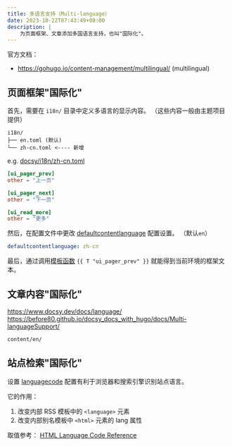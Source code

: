```yaml
---
title: 多语言支持（Multi-language）
date: 2023-10-22T07:43:49+08:00
description: |
    为页面框架、文章添加多国语言支持，也叫"国际化"。
---
```


官方文档：

+ <https://gohugo.io/content-management/multilingual/> (multilingual)

## 页面框架"国际化"

首先，需要在 `i18n/` 目录中定义多语言的显示内容。 （这些内容一般由主题项目提供）

```
i18n/
├── en.toml (默认)
└── zh-cn.toml <---- 新增
```

e.g. [docsy/i18n/zh-cn.toml](https://github.com/google/docsy/blob/main/i18n/zh-cn.toml)

```toml
[ui_pager_prev]
other = "上一页"

[ui_pager_next]
other = "下一页"

[ui_read_more]
other = "更多"
```

然后，在配置文件中更改 [defaultcontentlanguage](https://gohugo.io/getting-started/configuration/#defaultcontentlanguage) 配置设置。 （默认`en`）

```yaml
defaultcontentlanguage: zh-cn
```

最后，通过调用[模板函数](https://gohugo.io/functions/lang/translate/) `{{ T "ui_pager_prev" }}` 就能得到当前环境的框架文本。

## 文章内容"国际化"

<https://www.docsy.dev/docs/language/> \
<https://before80.github.io/docsy_docs_with_hugo/docs/Multi-languageSupport/>

```bash
content/en/
```

## 站点检索"国际化"

设置 [languagecode](https://gohugo.io/getting-started/configuration/#languagecode) 配置有利于浏览器和搜索引擎识别站点语言。

它的作用：

1. 改变内部 RSS 模板中的 `<language>` 元素
1. 改变内部别名模板中 `<html>` 元素的 lang 属性

取值参考： [HTML Language Code Reference](https://www.w3schools.com/tags/ref_language_codes.asp)
